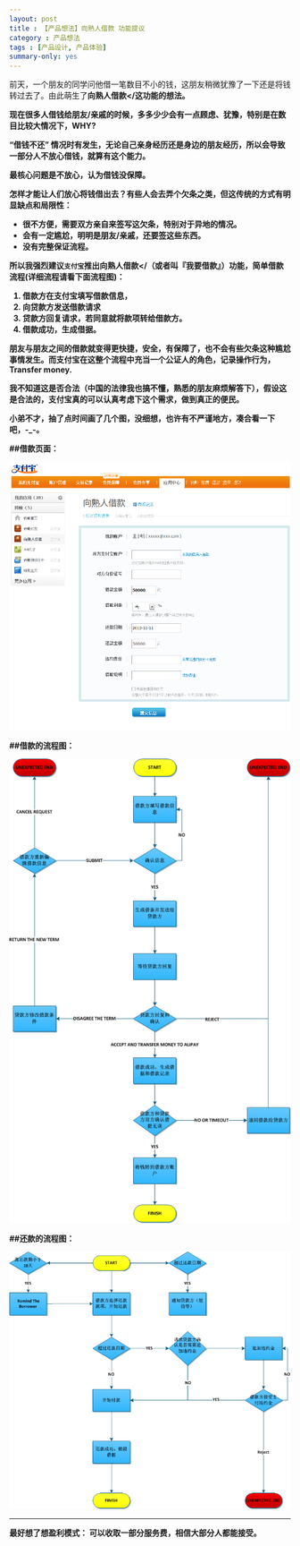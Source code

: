 ```yaml
---
layout: post
title : 【产品想法】向熟人借款 功能提议
category : 产品想法
tags : [产品设计, 产品体验]
summary-only: yes
---
```

前天，一个朋友的同学问他借一笔数目不小的钱，这朋友稍微犹豫了一下还是将钱转过去了。由此萌生了<strong>向熟人借款</<strong>这功能的想法。

现在很多人借钱给朋友/亲戚的时候，多多少少会有一点顾虑、犹豫，特别是在数目比较大情况下，WHY? 

“借钱不还” 情况时有发生，无论自己亲身经历还是身边的朋友经历，所以会导致一部分人不放心借钱，就算有这个能力。

最核心问题是不放心，认为借钱没保障。

怎样才能让人们放心将钱借出去？有些人会去弄个欠条之类，但这传统的方式有明显缺点和局限性：

- 很不方便，需要双方亲自来签写这欠条，特别对于异地的情况。
- 会有一定尴尬，明明是朋友/亲戚，还要签这些东西。
- 没有完整保证流程。

所以我强烈建议<code class="default-size">支付宝</code>推出<strong>向熟人借款</<strong>（或者叫『我要借款』）功能，简单借款流程(详细流程请看下面流程图)：

1. 借款方在支付宝填写借款信息，
2. 向贷款方发送借款请求
3. 贷款方回复请求，若同意就将款项转给借款方。
4. 借款成功，生成借据。

朋友与朋友之间的借款就变得更快捷，安全，有保障了，也不会有些欠条这种尴尬事情发生。而支付宝在这整个流程中充当一个公证人的角色，记录操作行为，Transfer money. 

我不知道这是否合法（中国的法律我也搞不懂，熟悉的朋友麻烦解答下），假设这是合法的，支付宝真的可以认真考虑下这个需求，做到真正的便民。

小弟不才，抽了点时间画了几个图，没细想，也许有不严谨地方，凑合看一下吧，-_-。

##借款页面：

<img src="/images/loan_view.jpg" alt="借款页面"> 

##借款的流程图：

<img src="/images/flow_loan_bollow.png" alt="借款的流程图"> 


##还款的流程图：

<img src="/images/flow_loan_payback.png" alt="还款的流程图"> 

<hr>

最好想了想盈利模式： 可以收取一部分服务费，相信大部分人都能接受。






